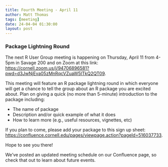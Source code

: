 ```yaml
---
title: Fourth Meeting - April 11
author: Matt Thomas
tags: [meeting]
date: 24-04-04 01:30:00
layout: post
--- 
```


### Package Lightning Round

The next R User Group meeting is happening on Thursday, April 11 from 4-5pm in Savage 200 and on Zoom at this link: <https://cornell.zoom.us/j/94706896581?pwd=d3JwNjEva05zMnRqcVZuaW5ITkQ2QT09>.

This meeting will feature an R package lightning round in which everyone will get a chance to tell the group about an R package you are excited about. Plan on giving a quick (no more than 5-minute) introduction to the package including:

* The name of package
* Description and/or quick example of what it does
* How to learn more (e.g., useful resources, vignettes, etc)
 
If you plan to come, please add your package to this sign up sheet: <https://confluence.cornell.edu/pages/viewpage.action?pageId=516037733>.

Hope to see you there!

We’ve posted an updated meeting schedule on our Confluence page, so check that out to learn about future events.
